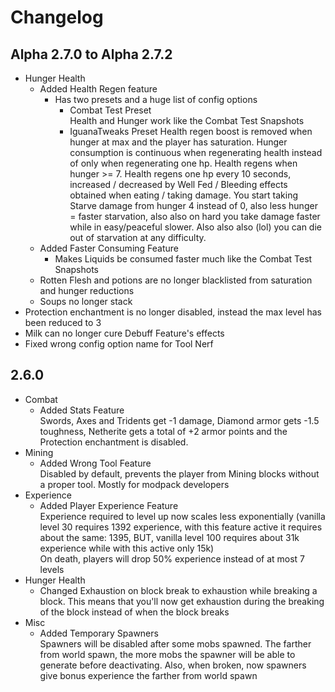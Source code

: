 # Changelog

## Alpha 2.7.0 to Alpha 2.7.2

* Hunger Health
    * Added Health Regen feature
        * Has two presets and a huge list of config options
            * Combat Test Preset  
              Health and Hunger work like the Combat Test Snapshots
            * IguanaTweaks Preset
              Health regen boost is removed when hunger at max and the player has saturation. Hunger consumption is continuous when regenerating health instead of only when regenerating one hp. Health regens when hunger >= 7. Health regens one hp every 10 seconds, increased / decreased by Well Fed / Bleeding effects obtained when eating / taking damage. You start taking Starve damage from hunger 4 instead of 0, also less hunger = faster starvation, also also on hard you take damage faster while in easy/peaceful slower. Also also also (lol) you can die out of starvation at any difficulty.
    * Added Faster Consuming Feature
        * Makes Liquids be consumed faster much like the Combat Test Snapshots
    * Rotten Flesh and potions are no longer blacklisted from saturation and hunger reductions
    * Soups no longer stack
* Protection enchantment is no longer disabled, instead the max level has been reduced to 3
* Milk can no longer cure Debuff Feature's effects
* Fixed wrong config option name for Tool Nerf

## 2.6.0

* Combat
    * Added Stats Feature  
      Swords, Axes and Tridents get -1 damage, Diamond armor gets -1.5 toughness, Netherite gets a total of +2 armor
      points and the Protection enchantment is disabled.
* Mining
    * Added Wrong Tool Feature  
      Disabled by default, prevents the player from Mining blocks without a proper tool. Mostly for modpack developers
* Experience
    * Added Player Experience Feature  
      Experience required to level up now scales less exponentially (vanilla level 30 requires 1392 experience, with
      this feature active it requires about the same: 1395, BUT, vanilla level 100 requires about 31k experience while
      with this active only 15k)  
      On death, players will drop 50% experience instead of at most 7 levels
* Hunger Health
    * Changed Exhaustion on block break to exhaustion while breaking a block. This means that you'll now get exhaustion
      during the breaking of the block instead of when the block breaks
* Misc
    * Added Temporary Spawners  
      Spawners will be disabled after some mobs spawned. The farther from world spawn, the more mobs the spawner will be
      able to generate before deactivating. Also, when broken, now spawners give bonus experience the farther from world
      spawn